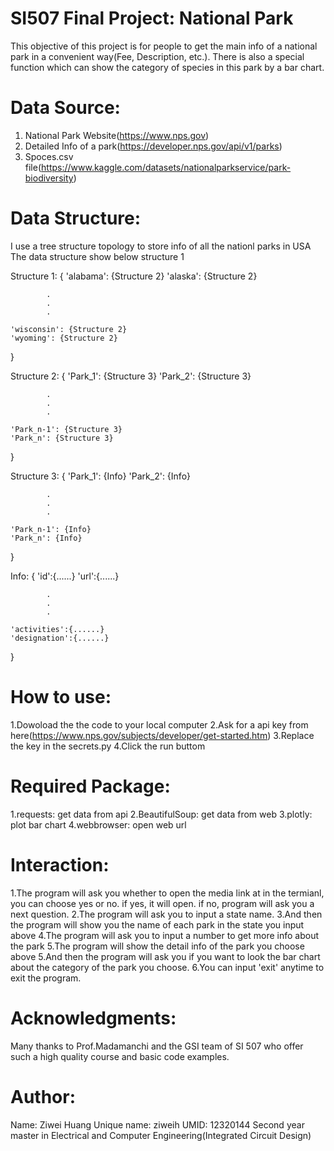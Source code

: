 # SI507 Final Project: National Park
This objective of this project is for people to get the main info of a national park in a convenient way(Fee, Description, etc.).
There is also a special function which can show the category of species in this park by a bar chart.

# Data Source:
1. National Park Website(https://www.nps.gov)
2. Detailed Info of a park(https://developer.nps.gov/api/v1/parks)
3. Spoces.csv file(https://www.kaggle.com/datasets/nationalparkservice/park-biodiversity)

# Data Structure:
I use a tree structure topology to store info of all the nationl parks in USA
The data structure show below structure 1

Structure 1:
{
    'alabama': {Structure 2}
    'alaska': {Structure 2}

            .
            .
            .

    'wisconsin': {Structure 2}
    'wyoming': {Structure 2}
}

Structure 2:
{
    'Park_1': {Structure 3}
    'Park_2': {Structure 3}

            .
            .
            .

    'Park_n-1': {Structure 3}
    'Park_n': {Structure 3}
}

Structure 3:
{
    'Park_1': {Info}
    'Park_2': {Info}

            .
            .
            .

    'Park_n-1': {Info}
    'Park_n': {Info}
}

Info:
{
    'id':{......}
    'url':{......}

            .
            .
            .

    'activities':{......}
    'designation':{......}

}

# How to use:
1.Dowoload the the code to your local computer
2.Ask for a api key from here(https://www.nps.gov/subjects/developer/get-started.htm)
3.Replace the key in the secrets.py
4.Click the run buttom

# Required Package:
1.requests: get data from api
2.BeautifulSoup: get data from web
3.plotly: plot bar chart
4.webbrowser: open web url

# Interaction:
1.The program will ask you whether to open the media link at in the termianl, you can choose yes or no. if yes, it will open. if no, program will ask you a next question.
2.The program will ask you to input a state name.
3.And then the program will show you the name of each park in the state you input above
4.The program will ask you to input a number to get more info about the park
5.The program will show the detail info of the park you choose above
5.And then the program will ask you if you want to look the bar chart about the category of the park you choose.
6.You can input 'exit' anytime to exit the program.


# Acknowledgments:
Many thanks to Prof.Madamanchi and the GSI team of SI 507 who offer such a high quality course and basic code examples.

# Author:
Name: Ziwei Huang
Unique name: ziweih
UMID: 12320144
Second year master in Electrical and Computer Engineering(Integrated Circuit Design)